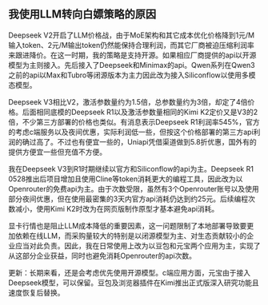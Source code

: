 ## 我使用LLM转向白嫖策略的原因

Deepseek V2开启了LLM价格战，由于MoE架构和其它成本优化价格降到1元/M输入token、2元/M输出token仍然能保持合理利润，而其它厂商被迫压缩利润率来跟进降价。在这一时期，我的策略是支持开源。如果相应厂商提供的api以开源模型为主则接入。先后接入了Deepseek和Minimax的api。Qwen系列在Qwen3之前的api以Max和Tubro等闭源版本为主力因此改为接入Siliconflow以使用多模态模型。

Deepseek V3相比V2，激活参数量约为1.5倍，总参数量约为3倍，却定了4倍价格。后面相同底模的Deepseek R1以及激活参数量相同的Kimi K2定价又是V3的2倍，不少第三方部署的价格也类似。有消息表示Deepseek R1利润率545%，官方的考虑c端服务以及夜间优惠，实际利润低一些，但按这个价格部署的第三方api利润的确过高了。不过也有便宜一些的，Uniapi凭借渠道做到5.8折优惠，国外有的提供方便宜一些但充值不方便。

我在Deepseek V3到R1时期继续以官方和Siliconflow的api为主。Deepseek R1 0528推出后项目增加且使用Cline等token消耗更大的编程工具，因此改为以Openrouter的免费api为主。由于次数受限，虽然有3个Openrouter账号以及使用部分夜间优惠，但在使用最密集的3天内官方api消耗仍达到约25元。后续编程次数减小，使用Kimi K2时改为在网页版制作原型才基本避免api消耗。

显卡行情也是阻止LLM成本降低的重要因素，这一问题限制了本地部署导致要更加依赖在线LLM，而采购量较大的特别是以闭源模型为主、对生态贡献较小的企业应当对此负责。因此，我在日常使用上改为以豆包和元宝两个应用为主，实现了从这部分企业获益，同时也避免消耗Openrouter的api次数。

更新：长期来看，还是会考虑优先使用开源模型。c端应用方面，元宝由于接入Deepseek模型，可以保留。豆包及浏览器插件在Kimi推出正式版深入研究功能且速度恢复后替换。